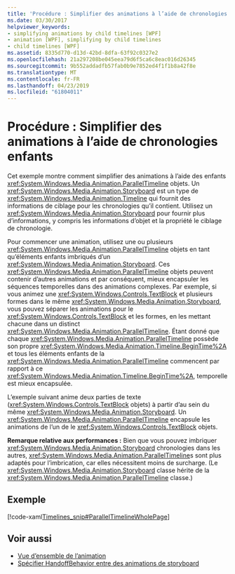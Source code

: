 ```yaml
---
title: 'Procédure : Simplifier des animations à l’aide de chronologies enfants'
ms.date: 03/30/2017
helpviewer_keywords:
- simplifying animations by child timelines [WPF]
- animation [WPF], simplifying by child timelines
- child timelines [WPF]
ms.assetid: 8335d770-d13d-42bd-8dfa-63f92c0327e2
ms.openlocfilehash: 21a297208be045eea79d6f5ca6c8eac016d26345
ms.sourcegitcommit: 9b552addadfb57fab0b9e7852ed4f1f1b8a42f8e
ms.translationtype: MT
ms.contentlocale: fr-FR
ms.lasthandoff: 04/23/2019
ms.locfileid: "61804011"
---
```

# <a name="how-to-simplify-animations-by-using-child-timelines"></a>Procédure : Simplifier des animations à l’aide de chronologies enfants
Cet exemple montre comment simplifier des animations à l’aide des enfants <xref:System.Windows.Media.Animation.ParallelTimeline> objets. Un <xref:System.Windows.Media.Animation.Storyboard> est un type de <xref:System.Windows.Media.Animation.Timeline> qui fournit des informations de ciblage pour les chronologies qu’il contient. Utilisez un <xref:System.Windows.Media.Animation.Storyboard> pour fournir plus d’informations, y compris les informations d’objet et la propriété le ciblage de chronologie.  
  
 Pour commencer une animation, utilisez une ou plusieurs <xref:System.Windows.Media.Animation.ParallelTimeline> objets en tant qu’éléments enfants imbriqués d’un <xref:System.Windows.Media.Animation.Storyboard>. Ces <xref:System.Windows.Media.Animation.ParallelTimeline> objets peuvent contenir d’autres animations et par conséquent, mieux encapsuler les séquences temporelles dans des animations complexes. Par exemple, si vous animez une <xref:System.Windows.Controls.TextBlock> et plusieurs formes dans le même <xref:System.Windows.Media.Animation.Storyboard>, vous pouvez séparer les animations pour le <xref:System.Windows.Controls.TextBlock> et les formes, en les mettant chacune dans un distinct <xref:System.Windows.Media.Animation.ParallelTimeline>. Étant donné que chaque <xref:System.Windows.Media.Animation.ParallelTimeline> possède son propre <xref:System.Windows.Media.Animation.Timeline.BeginTime%2A> et tous les éléments enfants de la <xref:System.Windows.Media.Animation.ParallelTimeline> commencent par rapport à ce <xref:System.Windows.Media.Animation.Timeline.BeginTime%2A>, temporelle est mieux encapsulée.  
  
 L’exemple suivant anime deux parties de texte (<xref:System.Windows.Controls.TextBlock> objets) à partir d’au sein du même <xref:System.Windows.Media.Animation.Storyboard>. Un <xref:System.Windows.Media.Animation.ParallelTimeline> encapsule les animations de l’un de le <xref:System.Windows.Controls.TextBlock> objets.  
  
 **Remarque relative aux performances :** Bien que vous pouvez imbriquer <xref:System.Windows.Media.Animation.Storyboard> chronologies dans les autres, <xref:System.Windows.Media.Animation.ParallelTimeline>s sont plus adaptés pour l’imbrication, car elles nécessitent moins de surcharge. (Le <xref:System.Windows.Media.Animation.Storyboard> classe hérite de la <xref:System.Windows.Media.Animation.ParallelTimeline> classe.)  
  
## <a name="example"></a>Exemple  
 [!code-xaml[Timelines_snip#ParallelTimelineWholePage](~/samples/snippets/csharp/VS_Snippets_Wpf/Timelines_snip/CS/ParallelTimelineExample.xaml#paralleltimelinewholepage)]  
  
## <a name="see-also"></a>Voir aussi

- [Vue d’ensemble de l’animation](animation-overview.md)
- [Spécifier HandoffBehavior entre des animations de storyboard](how-to-specify-handoffbehavior-between-storyboard-animations.md)
